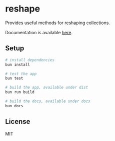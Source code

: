 # reshape

Provides useful methods for reshaping collections.

Documentation is available [here](https://antonmarsden.github.io/reshape).

## Setup

```bash
# install dependencies
bun install

# test the app
bun test

# build the app, available under dist
bun run build

# build the docs, available under docs
bun docs

```

## License

MIT
